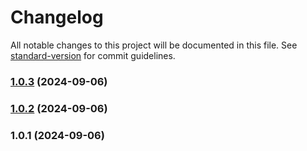 # Changelog

All notable changes to this project will be documented in this file. See [standard-version](https://github.com/conventional-changelog/standard-version) for commit guidelines.

### [1.0.3](https://github.com/asmartbear/status/compare/v1.0.2...v1.0.3) (2024-09-06)



### [1.0.2](https://github.com/asmartbear/status/compare/v1.0.1...v1.0.2) (2024-09-06)



### 1.0.1 (2024-09-06)

